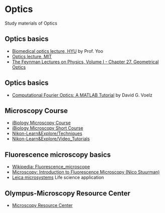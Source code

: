 # Optics
Study materials of Optics

## Optics basics
* [Biomedical optics lecture, HYU](https://www.youtube.com/playlist?list=PLSN_PltQeOyh5muNhwxGJIxdKluaRB-du) by Prof. Yoo
* [Optics lecture, MIT](https://ocw.mit.edu/courses/mechanical-engineering/2-71-optics-spring-2009/)
* [The Feynman Lectures on Physics, Volume I - Chapter 27. Geometrical Optics](http://www.feynmanlectures.caltech.edu/I_27.html)

## Optics basics
* [Computational Fourier Optics: A MATLAB Tutorial](https://doi.org/10.1117/3.858456) by David G. Voelz

## Microscopy Course
* [iBiology Microscopy Course](https://www.youtube.com/watch?v=EAdEZzY0R6Y&list=PLQFc-Dxlf4pSHREZvz41xHFSEp65iNkBL)
* [iBiology Microscopy Short Course](https://www.youtube.com/watch?v=4c5ILWQmqRY&list=PLQFc-Dxlf4pSRaEk8Xi9BzS0r8-LYmwRQ)
* [Nikon-Learn&Explore/Techniques](https://www.nikoninstruments.com/Learn-Explore/Techniques)
* [Nikon-Learn&Explore/Video_Tutorials](https://www.nikoninstruments.com/Learn-Explore/Video-Tutorials)

## Fluorescence microscopy basics
* [Wikipedia: Fluorescence_microscope](https://en.wikipedia.org/wiki/Fluorescence_microscope)
* [Microscopy: Introduction to Fluorescence Microscopy (Nico Stuurman)](https://www.youtube.com/watch?v=AhzhOzgYoqw&start_radio=1&list=RDAhzhOzgYoqw)
* [Leica microsystems](https://www.leica-microsystems.com/applications/life-science/fluorescence/) Life science application

## Olympus-Microscopy Resource Center
* [Microscopy Resource Center](https://www.olympus-lifescience.com/en/microscope-resource/)

